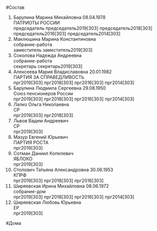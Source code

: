 #Состав  
1. Барулина Марина Михайловна 08.04.1978  
    ПАТРИОТЫ РОССИИ  
    председатель председатель2019[303] председатель2018[303] председатель2016[303] председатель2014[303]  
2. Маклюшина Марина Константиновна  
    собрание-работа  
    заместитель заместитель2019[303]  
3. Соколова Надежда Андреевна  
    собрание-работа  
    секретарь секретарь2019[303]  
4. Алексеева Мария Владиславовна 20.01.1982  
    ПАРТИЯ ЗА СПРАВЕДЛИВОСТЬ  
    прг2019[303] прг2018[303] прг2016[303] прг2014[303]  
5. Барулина Людмила Сергеевна 29.08.1950  
    Союз пенсионеров России  
    прг2019[303] прг2018[303] прг2016[303] прг2014[303]  
6. Лапко Ольга Николаевна  
    СР  
    прг2019[303] прг2018[303]  
7. Львов Вадим Андреевич  
    СР  
    прг2019[303]  
8. Мазур Евгений Юрьевич  
    ПАРТИЯ РОСТА  
    прг2019[303]  
9. Сотман Даниил Копелевич  
    ЯБЛОКО  
    прг2019[303]  
10. Столович Татьяна Александровна 30.06.1953  
    КПРФ  
    прг2019[303] прг2018[303] прг2016[303]  
11. Ширяевская Ирина Михайловна 08.06.1972  
    собрание-дом  
    прг2019[303] прг2018[303] прг2016[303] прг2014[303]  
12. Ширяевская Любовь Юрьевна  
    ЕР  
    прг2019[303]  
  
#Дома  
